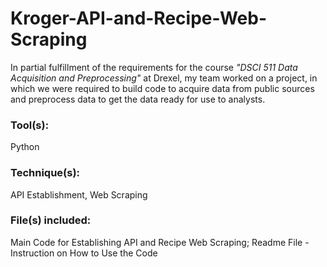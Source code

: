 # Kroger-API-and-Recipe-Web-Scraping

In partial fulfillment of the requirements for the course *"DSCI 511 Data Acquisition and Preprocessing"* at Drexel, my team worked on a project, in which we were required to build code to acquire data from public sources and preprocess data to get the data ready for use to analysts.


### Tool(s): 
Python

### Technique(s): 
API Establishment, Web Scraping

### File(s) included: 
Main Code for Establishing API and Recipe Web Scraping; Readme File - Instruction on How to Use the Code
